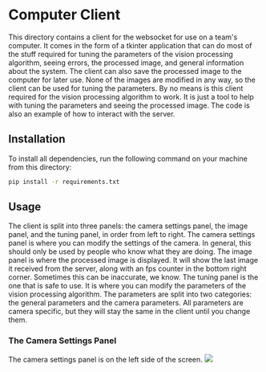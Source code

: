 # Computer Client
This directory contains a client for the websocket for use on a team's computer. It comes in the form of a tkinter 
application that can do most of the stuff required for tuning the parameters of the vision processing algorithm, seeing
errors, the processed image, and general information about the system. The client can also save the processed image to 
the computer for later use. None of the images are modified in any way, so the client can be used for tuning the parameters.
By no means is this client required for the vision processing algorithm to work. It is just a tool to help with tuning the
parameters and seeing the processed image. The code is also an example of how to interact with the server.

## Installation
To install all dependencies, run the following command on your machine from this directory:
```bash
pip install -r requirements.txt
```


## Usage
The client is split into three panels: the camera settings panel, the image panel, and the tuning panel, in order from left to right.
The camera settings panel is where you can modify the settings of the camera. In general, this should only be used by people who know what they are doing.
The image panel is where the processed image is displayed. It will show the last image it received from the server, along with an fps counter in the bottom right corner. Sometimes this can be inaccurate, we know.
The tuning panel is the one that is safe to use. It is where you can modify the parameters of the vision processing algorithm. The parameters are split into two categories: the general parameters and the camera parameters. 
All parameters are camera specific, but they will stay the same in the client until you change them.

### The Camera Settings Panel
The camera settings panel is on the left side of the screen.
![](https://github.com/MaxedPC08/Astrolabe/blob/master/Client/readme-helpers/Left-panel.png)